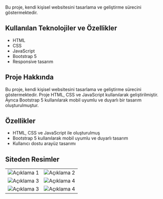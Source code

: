 
Bu proje, kendi kişisel websitesini tasarlama ve geliştirme sürecini göstermektedir.

## Kullanılan Teknolojiler ve Özellikler

- HTML
- CSS
- JavaScript
- Bootstrap 5
- Responsive tasarım

## Proje Hakkında

Bu proje, kendi kişisel websitesini tasarlama ve geliştirme sürecini göstermektedir. Proje HTML, CSS ve JavaScript kullanılarak geliştirilmiştir. Ayrıca Bootstrap 5 kullanılarak mobil uyumlu ve duyarlı bir tasarım oluşturulmuştur.

## Özellikler

- HTML, CSS ve JavaScript ile oluşturulmuş
- Bootstrap 5 kullanılarak mobil uyumlu ve duyarlı tasarım
- Kullanıcı dostu arayüz tasarımı

## Siteden Resimler

<table>
  <tr>
    <td>
      <img src="https://i.hizliresim.com/1mnsmc2.png" alt="Açıklama 1">
    </td>
    <td>
      <img src="https://i.hizliresim.com/p46z24m.png" alt="Açıklama 2">
    </td>
  </tr>
  <tr>
    <td>
      <img src="https://i.hizliresim.com/ki0v73s.png" alt="Açıklama 3">
    </td>
    <td>
      <img src="https://i.hizliresim.com/l3ask3h.png" alt="Açıklama 4">
    </td>
  </tr>
    <tr>
    <td>
      <img src="https://i.hizliresim.com/an6gufr.png" alt="Açıklama 3">
    </td>
    <td>
      <img src="https://i.hizliresim.com/i7gg3g6.png" alt="Açıklama 4">
    </td>
  </tr>
</table>

